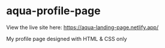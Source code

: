 # aqua-profile-page

View the live site here:
https://aqua-landing-page.netlify.app/

My profile page designed with HTML &amp; CSS only

